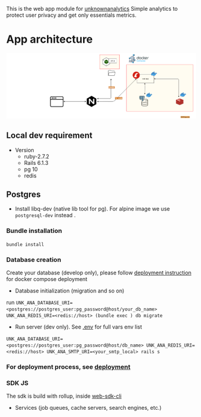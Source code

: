 This is the web app module for [unknownanalytics](unknownanalytics.com/)
Simple analytics to protect user privacy and get only essentials metrics.

# App architecture

![Kiku](docs/assets/full-arch.png)


## Local dev requirement

* Version
    - ruby-2.7.2
    - Rails 6.1.3
    - pg 10
    - redis
  
## Postgres 

* Install libq-dev (native lib tool for pg). For alpine image we use `postgresql-dev` instead .

### Bundle installation 

  `bundle install`

### Database creation

Create your database (develop only), please follow [deployment instruction](docs/deployment.md) for docker compose deployment

* Database initialization (migration and so on)

run `UNK_ANA_DATABASE_URI=<postgres://postgres_user:pg_password@host/your_db_name> UNK_ANA_REDIS_URI=<redis://host> (bundle exec ) db migrate`

* Run server (dev only). See [.env](.env) for full vars env list 

`UNK_ANA_DATABASE_URI=<postgres://postgres_user:pg_password@host/db_name> UNK_ANA_REDIS_URI=<redis://host> UNK_ANA_SMTP_URI=<your_smtp_local> rails s`


### For deployment process, see [deployment](docs/deployment.md)

### SDK JS 

The sdk is build with rollup, inside [web-sdk-cli](./web-sdk-cli/src)


* Services (job queues, cache servers, search engines, etc.)
